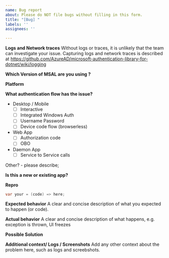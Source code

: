 ```yaml
---
name: Bug report
about: Please do NOT file bugs without filling in this form.
title: "[Bug] "
labels: ''
assignees: ''

---
```


**Logs and Network traces**
Without logs or traces, it is unlikely that the team can investigate your issue. Capturing logs and network traces is described at https://github.com/AzureAD/microsoft-authentication-library-for-dotnet/wiki/logging

**Which Version of MSAL are you using ?**
<!-- E.g. MSAL 2.6.2, MSAL 3.0.0-preview -->

**Platform**
<!-- Ex: net45, netcore, UWP, xamarin android, xamarin iOS -->

**What authentication flow has the issue?**
* Desktop / Mobile
    * [ ] Interactive
    * [ ] Integrated Windows Auth
    * [ ] Username Password
    * [ ] Device code flow (browserless)
* Web App 
    * [ ] Authorization code
    * [ ] OBO
* Daemon App 
    * [ ] Service to Service calls

Other? - please describe;

**Is this a new or existing app?**
<!-- Ex:
a. The app is in production, and I have upgraded to a new version of MSAL
b. The app is in production, I haven't upgraded MSAL, but started seeing this issue
c. This is a new app or experiment
-->

**Repro**

```csharp
var your = (code) => here;
```

**Expected behavior**
A clear and concise description of what you expected to happen (or code).

**Actual behavior**
A clear and concise description of what happens, e.g. exception is thrown, UI freezes  

**Possible Solution**
<!--- Only if you have suggestions on a fix for the bug -->

**Additional context/ Logs / Screenshots**
Add any other context about the problem here, such as logs and screebshots.
